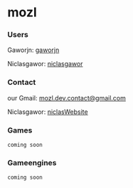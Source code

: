 # mozl
### Users
Gaworjn: [gaworjn](https://github.com/gaworjn)

Niclasgawor: [niclasgawor](https://github.com/niclasGawor)

### Contact
our Gmail: mozl.dev.contact@gmail.com

Niclasgawor: [niclasWebsite](https://niclasgawor.github.io/)

### Games
```coming soon ```

### Gameengines
```coming soon ```
